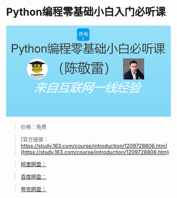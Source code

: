 # Python编程零基础小白入门必听课

![img](../../../assets/study163/free/68afeec83f2f403d958a21a74dd3e331.png)

> 价格：免费

> [官方链接：https://study.163.com/course/introduction/1209728806.htm](https://study.163.com/course/introduction/1209728806.htm)

> [阿里网盘：]()

> [百度网盘：]()

> [夸克网盘：]()
